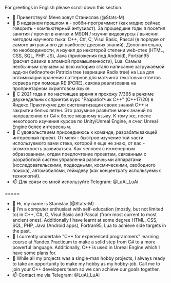 For greetings in English please scroll down this section.

- 👋 Приветствую! Меня зовут Станислав (@Stats-M)
- 👀 В недавнем прошлом я - хобби-программист (как модно сейчас говорить - компьютерный энтузиаст). За прошедшие годы я посетил занятия / прочел в книгах и MSDN / изучил видеокурсы / выяснил методом научного тыка: C++, C#, C, Visul Basic, Pascal (в порядке от самого актуального до наиболее древних знаний). Дополнительно, по необходимости, я изучил до некоторой степени web-стек (HTML, CSS, SQL, PHP, JS), Java (приложения под Android), Fortran95 (расчет физики в атомной промышленности), Lua. Самым необычным случаем за всю историю стало написание загружаемой адд-он библиотеки Patricia tree (вариации Radix tree) на Lua для оптимизации хранения паттернов для матчинга текстовых ответов сервера при помощи RE (PCRE), связка реализована на проприетарном скриптовом языке.
- 🌱 С 2021 года и по настоящее время я прохожу 7/365 в режиме двухнедельных спринтов курс "Разработчик С++" (C++17/20) в Яндекс.Практикуме для систематизации своих знаний С++ и закрытии белых пятен. Это разумное развитие моих знаний по направлению от C# к более мощному языку. К тому же, после некоторого изучения курсов по Unity/Unreal Engine, я счел Unreal Engine более интересным.
- 💞️ С удовольствием присоединюсь к команде, разрабатывающей интересный проект. От меня - быстрое изучение той части используемого вами стека, которой я еще не знаю, от вас - возможность развиваться. Как человек с инженерным образованием, отдам предпочтение проектам, связанным с разработкой систем управления различными аппаратами (исследовательскими, подводными, космическими, свободного поиска), автомобилями, геймдеву (как концентрату используемых технологий).
- 📫 Для связи со мной используйте Telegram: @LuAi_LuAi

=====
- 👋 Hi, my name is Stanislav (@Stats-M)
- 👀 I’m a computer enthusiast with self-education (mostly, but not limited to) in C++, C#, C, Visul Basic and Pascal (from most current to most ancient ones). Additionally I have learnt at some degree HTML, CSS, SQL, PHP, Java (Android apps), Fortran95, Lua to achieve side targets in the past.
- 🌱 I currently undertake "C++ for experienced programmers" learning course at Yandex.Practicum to make a solid step from C# to a more powerful language. Additionally, C++ is used in Unreal Engine which I have some plans for. 
- 💞️ While all my projects was a single-man hobby projects, I always ready to take an opportunity to make my hobby as my hobby-job. Call me to join your C++ developers team so we can achieve our goals together.
- 📫 Contact me via Telegram: @LuAi_LuAi

<!---
Stats-M/Stats-M is a ✨ special ✨ repository because its `README.md` (this file) appears on your GitHub profile.
You can click the Preview link to take a look at your changes.
--->
